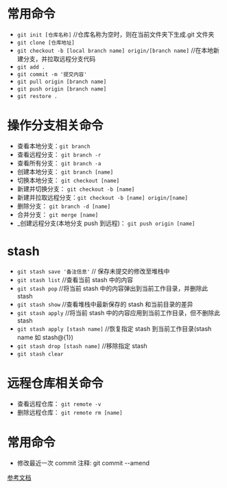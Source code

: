 # 常用命令

- `git init [仓库名称]` //仓库名称为空时，则在当前文件夹下生成.git 文件夹
- `git clone [仓库地址]`
- `git checkout -b [local branch name] origin/[branch name]` //在本地新建分支，并拉取远程分支代码
- `git add .`
- `git commit -m '提交内容'`
- `git pull origin [branch name]`
- `git push origin [branch name]`
- `git restore .`

# 操作分支相关命令

- 查看本地分支：`git branch`
- 查看远程分支： `git branch -r`
- 查看所有分支： `git branch -a`
- 创建本地分支： `git branch [name]`
- 切换本地分支： `git checkout [name]`
- 新建并切换分支： `git checkout -b [name]`
- 新建并拉取远程分支：`git checkout -b [name] origin/[name]`
- 删除分支： `git branch -d [name]`
- 合并分支： `git merge [name]`
- \_创建远程分支(本地分支 push 到远程)： `git push origin [name]`

# stash

- `git stash save '备注信息'` // 保存未提交的修改至堆栈中
- `git stash list` //查看当前 stash 中的内容
- `git stash pop` //将当前 stash 中的内容弹出到当前工作目录，并删除此 stash
- `git stash show` //查看堆栈中最新保存的 stash 和当前目录的差异
- `git stash apply` //将当前 stash 中的内容应用到当前工作目录，但不删除此 stash
- `git stash apply [stash name]` //恢复指定 stash 到当前工作目录(stash name 如 stash@{1})
- `git stash drop [stash name]` //移除指定 stash
- `git stash clear`

# 远程仓库相关命令

- 查看远程仓库： `git remote -v`
- 删除远程仓库： `git remote rm [name]`

# 常用命令

- 修改最近一次 commit 注释: git commit --amend

[参考文档](https://gitee.com/liaoxuefeng/learn-java/raw/master/teach/git-cheatsheet.pdf)
